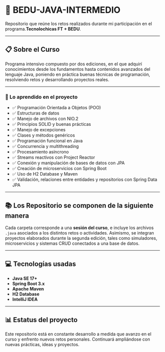 # 🏁 BEDU-JAVA-INTERMEDIO

Repositorio que reúne los retos realizados durante mi participación en el programa.**Tecnolochicas FT + BEDU**.

---

## 📋 Sobre el Curso

Programa intensivo compuesto por dos ediciones, en el que adquirí conocimientos desde los fundamentos hasta contenidos avanzados del lenguaje Java, poniendo en práctica buenas técnicas de programación, resolviendo retos y desarrollando proyectos reales.


---

### 📑 Lo aprendido en el proyecto 

- ✅ Programación Orientada a Objetos (POO)
- ✅ Estructuras de datos
- ✅ Manejo de archivos con NIO.2
- ✅ Principios SOLID y buenas prácticas
- ✅ Manejo de excepciones
- ✅ Clases y métodos genéricos
- ✅ Programación funcional en Java
- ✅ Concurrencia y multithreading
- ✅ Procesamiento asíncrono
- ✅ Streams reactivos con Project Reactor
- ✅ Conexión y manipulación de bases de datos con JPA
- ✅ Creación de microservicios con Spring Boot
- ✅ Uso de H2 Database y Maven
- ✅ Validación, relaciones entre entidades y repositorios con Spring Data JPA

---

## 📚 Los Repositorio se componen de la siguiente manera 

Cada carpeta corresponde a una **sesión del curso**, e incluye los archivos `.java` asociados a los distintos retos o actividades.
Asimismo, se integran proyectos elaborados durante la segunda edición, tales como simuladores, microservicios y sistemas CRUD conectados a una base de datos.


---

## 💻 Tecnologías usadas

- **Java SE 17+**
- **Spring Boot 3.x**
- **Apache Maven**
- **H2 Database**
- **IntelliJ IDEA**

---

## 📊 Estatus del proyecto

Este repositorio está en constante desarrollo a medida que avanzo en el curso y enfrento nuevos retos personales.
Continuará ampliándose con nuevas prácticas, ideas y proyectos.



